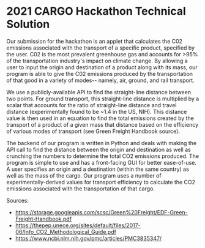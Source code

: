 # 2021 CARGO Hackathon Technical Solution

Our submission for the hackathon is an applet that calculates the C02 emissions associated with the transport of a specific product, specified by the user. C02 is the most prevalent greenhouse gas and accounts for >95% of the transportation industry's impact on climate change. By allowing a user to input the origin and destination of a product along with its mass, our program is able to give the C02 emissions produced by the transportation of that good in a variety of modes-- namely, air, ground, and rail transport.

We use a publicly-available API to find the straight-line distance between two points. For ground transport, this straight-line distance is multiplied by a scalar that accounts for the ratio of straight-line distance and travel distance (experimentally found to be ~1.4 in the US, NIH). This distance value is then used in an equation to find the total emissions created by the transport of a product of a given mass that distance based on the efficiency of various modes of transport (see Green Freight Handbook source).

The backend of our program is written in Python and deals with making the API call to find the distance between the origin and destination as well as crunching the numbers to determine the total CO2 emissions produced. The program is simple to use and has a front-facing GUI for better ease-of-use. A user specifies an origin and a destination (within the same country) as well as the mass of the cargo. Our program uses a number of experimentally-derived values for transport efficiency to calculate the CO2 emissions associated with the transportation of that cargo. 


Sources:
- https://storage.googleapis.com/scsc/Green%20Freight/EDF-Green-Freight-Handbook.pdf
- https://thepep.unece.org/sites/default/files/2017-06/Info_CO2_Methodological_Guide.pdf
- https://www.ncbi.nlm.nih.gov/pmc/articles/PMC3835347/
